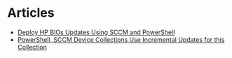 # Articles
* [Deploy HP BIOs Updates Using SCCM and PowerShell](https://jameswassinger.com/69d9fb2a4ca54e619e6a7e3ae6021a67)
* [PowerShell, SCCM Device Collections Use Incremental Updates for this Collection](https://jameswassinger.com/d5af943a5bec43a0bbc65d8705a21a82)
